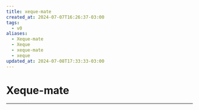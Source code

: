 ```yaml
---
title: xeque-mate
created_at: 2024-07-07T16:26:37-03:00
tags:
  - v0
aliases:
  - Xeque-mate
  - Xeque
  - xeque-mate
  - xeque
updated_at: 2024-07-08T17:33:33-03:00
---
```

# Xeque-mate
----


